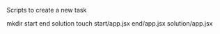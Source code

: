 Scripts to create a new task

mkdir start end solution
touch start/app.jsx end/app.jsx solution/app.jsx
